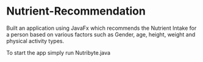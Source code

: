 # Nutrient-Recommendation
Built an application using JavaFx which recommends the Nutrient Intake for a person based on various factors such as Gender, age, height, weight and physical activity types.

To start the app simply run Nutribyte.java
